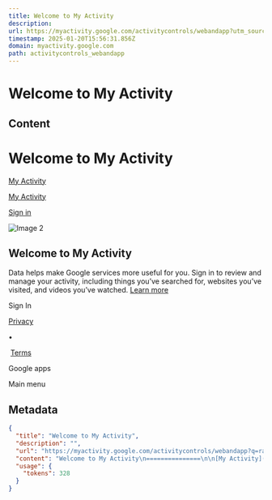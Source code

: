 ```yaml
---
title: Welcome to My Activity
description: 
url: https://myactivity.google.com/activitycontrols/webandapp?utm_source=my-activity&q=rag
timestamp: 2025-01-20T15:56:31.856Z
domain: myactivity.google.com
path: activitycontrols_webandapp
---
```


# Welcome to My Activity



## Content

Welcome to My Activity
===============

[My Activity](https://myactivity.google.com/ "My Activity")

[My Activity](https://myactivity.google.com/ "My Activity")

[](https://www.google.com/intl/en/about/products)

[Sign in](https://accounts.google.com/ServiceLogin?passive=1209600&osid=1&continue=https://myactivity.google.com/?continue%3Dhttps://myactivity.google.com/activitycontrols/webandapp?q%253Drag&followup=https://myactivity.google.com/?continue%3Dhttps://myactivity.google.com/activitycontrols/webandapp?q%253Drag&ec=GAZA3wM)

![Image 2](https://www.gstatic.com/myactivity/promo-7128f6c58d574b47090405fbf68afa7c.png)

Welcome to My Activity
----------------------

Data helps make Google services more useful for you. Sign in to review and manage your activity, including things you’ve searched for, websites you’ve visited, and videos you’ve watched. [Learn more](https://support.google.com/accounts?p=my_activity&hl=en_US)

Sign In[](https://accounts.google.com/ServiceLogin?hl=en-US&continue=https://myactivity.google.com/?continue%3Dhttps://myactivity.google.com/activitycontrols/webandapp?q%253Drag)

[Privacy](https://myaccount.google.com/privacypolicy?hl=en-US) 

•

 [Terms](https://myaccount.google.com/termsofservice?hl=en-US)

Google apps

Main menu

## Metadata

```json
{
  "title": "Welcome to My Activity",
  "description": "",
  "url": "https://myactivity.google.com/activitycontrols/webandapp?q=rag",
  "content": "Welcome to My Activity\n===============\n\n[My Activity](https://myactivity.google.com/ \"My Activity\")\n\n[My Activity](https://myactivity.google.com/ \"My Activity\")\n\n[](https://www.google.com/intl/en/about/products)\n\n[Sign in](https://accounts.google.com/ServiceLogin?passive=1209600&osid=1&continue=https://myactivity.google.com/?continue%3Dhttps://myactivity.google.com/activitycontrols/webandapp?q%253Drag&followup=https://myactivity.google.com/?continue%3Dhttps://myactivity.google.com/activitycontrols/webandapp?q%253Drag&ec=GAZA3wM)\n\n![Image 2](https://www.gstatic.com/myactivity/promo-7128f6c58d574b47090405fbf68afa7c.png)\n\nWelcome to My Activity\n----------------------\n\nData helps make Google services more useful for you. Sign in to review and manage your activity, including things you’ve searched for, websites you’ve visited, and videos you’ve watched. [Learn more](https://support.google.com/accounts?p=my_activity&hl=en_US)\n\nSign In[](https://accounts.google.com/ServiceLogin?hl=en-US&continue=https://myactivity.google.com/?continue%3Dhttps://myactivity.google.com/activitycontrols/webandapp?q%253Drag)\n\n[Privacy](https://myaccount.google.com/privacypolicy?hl=en-US) \n\n•\n\n [Terms](https://myaccount.google.com/termsofservice?hl=en-US)\n\nGoogle apps\n\nMain menu",
  "usage": {
    "tokens": 328
  }
}
```
